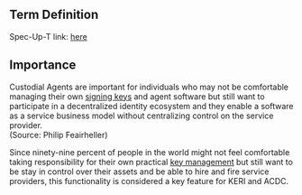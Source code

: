 ## Term Definition

Spec-Up-T link: <a href='https://weboftrust.github.io/WOT-terms/docs/glossary/custodial-agent'>here</a>

## Importance
Custodial Agents are important for individuals who may not be comfortable managing their own [signing keys](digital-signature) and agent software but still want to participate in a decentralized identity ecosystem and they enable a software as a service business model without centralizing control on the service provider.  
(Source: Philip Feairheller)

Since ninety-nine percent of people in the world might not feel comfortable taking responsibility for their own practical [key management](key-management) but still want to be stay in control over their assets and be able to hire and fire service providers, this functionality is considered a key feature for KERI and ACDC.

